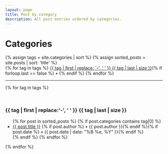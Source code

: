 ```yaml
---
layout: page
title: Post by category
description: All post entries ordered by categories.
---
```


<div class="card">
  <div class="card-header"><h1>Categories</h1></div>
  <div class="card-block">
{% assign tags = site.categories | sort %}
{% assign sorted_posts = site.posts | sort: 'title' %}
    <div>
{% for tag in tags %}
      <a href="#{{ tag | first | slugify }}">{{ tag | first | replace: '-', ' ' }} <span class="badge badge-default">{{ tag | last | size }}</span></a>{% if forloop.last == false %} • {% endif %}
{% endfor %}
    </div>
  </div>
  <hr>
  <div class="card-block">
{% for tag in tags %}
    <p><a name="{{ tag | first | slugify }}"></a>&nbsp;</p>
    <h3 class="archivetitle">
      <span><i class="fa fa-tag" aria-hidden="true"></i></span>
      <span>{{ tag | first | replace:'-', ' ' }}</span>
      <span class="badge badge-default">{{ tag | last | size }}</span>
    </h3>
    <ul>
  {% for post in sorted_posts %}
    {% if post.categories contains tag[0] %}
      <li><a href="{{ post.url | prepend: site.baseurl }}">{{ post.title }}</a> {% if post.author %} • {{ post.author }}{% endif %}{% if post.date %} • {{ post.date | date: "%B %e, %Y" }}{% endif %}</li>
    {% endif %}
  {% endfor %}
    </ul>
{% endfor %}
  </div>
</div>
